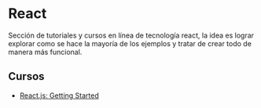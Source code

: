 # React

Sección de tutoriales y cursos en línea de tecnología react, la idea es lograr explorar como se hace la mayoría de los ejemplos y tratar de crear todo de manera más funcional.

## Cursos
* [React.js: Getting Started](https://github.com/sebmaldo/playground/tree/master/react/1.%20React%20Getting%20Started)